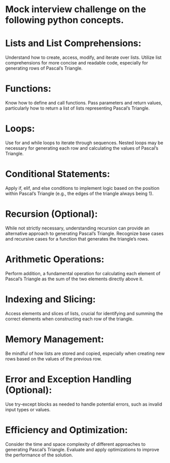 # Mock interview challenge on the following python concepts.
# Lists and List Comprehensions:
  Understand how to create, access, modify, and iterate over lists.
  Utilize list comprehensions for more concise and readable code, especially for generating rows of Pascal’s Triangle.
# Functions:
  Know how to define and call functions.
  Pass parameters and return values, particularly how to return a list of lists representing Pascal’s Triangle.
# Loops:
  Use for and while loops to iterate through sequences.
  Nested loops may be necessary for generating each row and calculating the values of Pascal’s Triangle.
# Conditional Statements:
  Apply if, elif, and else conditions to implement logic based on the position within Pascal’s Triangle (e.g., the edges of the triangle always being 1).
# Recursion (Optional):
  While not strictly necessary, understanding recursion can provide an alternative approach to generating Pascal’s Triangle.
  Recognize base cases and recursive cases for a function that generates the triangle’s rows.
# Arithmetic Operations:
  Perform addition, a fundamental operation for calculating each element of Pascal’s Triangle as the sum of the two elements directly above it.
# Indexing and Slicing:
  Access elements and slices of lists, crucial for identifying and summing the correct elements when constructing each row of the triangle.
# Memory Management:
  Be mindful of how lists are stored and copied, especially when creating new rows based on the values of the previous row.
# Error and Exception Handling (Optional):
  Use try-except blocks as needed to handle potential errors, such as invalid input types or values.
# Efficiency and Optimization:
  Consider the time and space complexity of different approaches to generating Pascal’s Triangle.
  Evaluate and apply optimizations to improve the performance of the solution.
